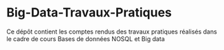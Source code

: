 # Big-Data-Travaux-Pratiques
Ce dépôt contient les comptes rendus des travaux pratiques réalisés dans le cadre de cours Bases de données NOSQL et Big data

